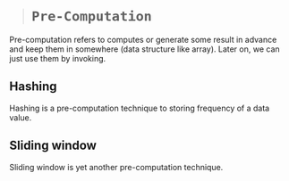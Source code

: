 > # ```Pre-Computation```

Pre-computation refers to computes or generate some result in advance and keep them in somewhere (data structure like array). Later on, we can just use them by invoking.

## **Hashing**

Hashing is a pre-computation technique to storing frequency of a data value.

## **Sliding window**

Sliding window is yet another pre-computation technique.
